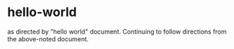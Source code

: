 # hello-world
as directed by "hello world" document.
Continuing to follow directions from the above-noted document.
